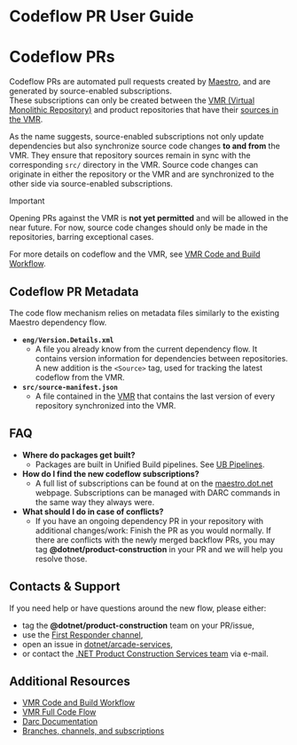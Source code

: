 # Codeflow PR User Guide

# Codeflow PRs

Codeflow PRs are automated pull requests created by [Maestro](https://maestro.dot.net), and are generated by source-enabled subscriptions.  
These subscriptions can only be created between the [VMR (Virtual Monolithic Repository)](https://github.com/dotnet/dotnet/) and product repositories that have their [sources in the VMR](https://github.com/dotnet/dotnet/tree/main/src).  

As the name suggests, source-enabled subscriptions not only update dependencies but also synchronize source code changes **to and from** the VMR.
They ensure that repository sources remain in sync with the corresponding `src/` directory in the VMR.
Source code changes can originate in either the repository or the VMR and are synchronized to the other side via source-enabled subscriptions.

> [!IMPORTANT]  
> Opening PRs against the VMR is **not yet permitted** and will be allowed in the near future. For now, source code changes should only be made in the repositories, barring exceptional cases.  

For more details on codeflow and the VMR, see [VMR Code and Build Workflow](https://github.com/dotnet/arcade/blob/main/Documentation/UnifiedBuild/VMR-Code-And-Build-Workflow.md).  

## Codeflow PR Metadata

The code flow mechanism relies on metadata files similarly to the existing Maestro dependency flow.
- **`eng/Version.Details.xml`**
  - A file you already know from the current dependency flow. It contains version information for dependencies between repositories. A new addition is the `<Source>` tag, used for tracking the latest codeflow from the VMR.
- **`src/source-manifest.json`**
  - A file contained in the [VMR](https://github.com/dotnet/dotnet/blob/main/src/source-manifest.json) that contains the last version of every repository synchronized into the VMR.

## FAQ

- **Where do packages get built?**
  - Packages are built in Unified Build pipelines. See [UB Pipelines](https://dev.azure.com/dnceng/internal/_build?definitionId=1330).
- **How do I find the new codeflow subscriptions?**
  - A full list of subscriptions can be found at on the [maestro.dot.net](https://maestro.dot.net/subscriptions) webpage. Subscriptions can be managed with DARC commands in the same way they always were.
- **What should I do in case of conflicts?**
  - If you have an ongoing dependency PR in your repository with additional changes/work: Finish the PR as you would normally. If there are conflicts with the newly merged backflow PRs, you may tag **@dotnet/product-construction** in your PR and we will help you resolve those.

## Contacts & Support

If you need help or have questions around the new flow, please either:
- tag the **@dotnet/product-construction** team on your PR/issue,
- use the [First Responder channel](https://teams.microsoft.com/l/channel/19%3Aafba3d1545dd45d7b79f34c1821f6055%40thread.skype/First%20Responders?groupId=4d73664c-9f2f-450d-82a5-c2f02756606d),
- open an issue in [dotnet/arcade-services](https://github.com/dotnet/arcade-services/issues/new?template=BLANK_ISSUE),
- or contact the [.NET Product Construction Services team](mailto:dotnetprodconsvcs@microsoft.com) via e-mail.


## Additional Resources

- [VMR Code and Build Workflow](https://github.com/dotnet/arcade/blob/main/Documentation/UnifiedBuild/VMR-Code-And-Build-Workflow.md)
- [VMR Full Code Flow](https://github.com/dotnet/arcade/blob/main/Documentation/UnifiedBuild/VMR-Full-Code-Flow.md)
- [Darc Documentation](https://github.com/dotnet/arcade/tree/main/Documentation/Darc)
- [Branches, channels, and subscriptions](https://github.com/dotnet/arcade/blob/main/Documentation/BranchesChannelsAndSubscriptions.md)
